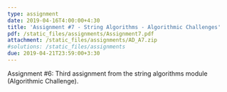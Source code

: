```yaml
---
type: assignment
date: 2019-04-16T4:00:00+4:30
title: 'Assignment #7 - String Algorithms - Algorithmic Challenges'
pdf: /static_files/assignments/Assignment7.pdf
attachment: /static_files/assignments/AD_A7.zip
#solutions: /static_files/assignments
due: 2019-04-21T23:59:00+3:30
---
```

Assignment #6: Third assignment from the string algorithms module (Algorithmic Challenge).